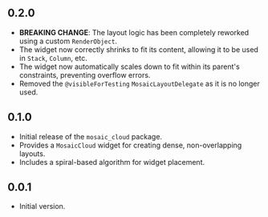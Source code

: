 ## 0.2.0

* **BREAKING CHANGE**: The layout logic has been completely reworked using a custom `RenderObject`.
* The widget now correctly shrinks to fit its content, allowing it to be used in `Stack`, `Column`, etc.
* The widget now automatically scales down to fit within its parent's constraints, preventing overflow errors.
* Removed the `@visibleForTesting` `MosaicLayoutDelegate` as it is no longer used.

## 0.1.0

* Initial release of the `mosaic_cloud` package.
* Provides a `MosaicCloud` widget for creating dense, non-overlapping layouts.
* Includes a spiral-based algorithm for widget placement.

## 0.0.1

* Initial version.